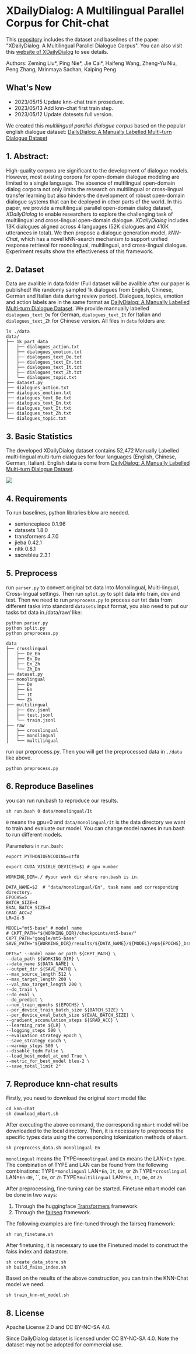 # XDailyDialog: A Multilingual Parallel Corpus for Chit-chat

This [repository](https://github.com/liuzeming01/XDailyDialog) includes the dataset and baseilnes of the paper: "XDailyDialog: A Multilingual Parallel Dialogue Corpus". You can also visit this [website of XDailyDialog](https://liuzeming01.github.io/XDailyDialog/) to see details. 

Authors: Zeming Liu*, Ping Nie*, Jie Cai*, Haifeng Wang, Zheng-Yu Niu, Peng Zhang, Mrinmaya Sachan, Kaiping Peng

## What's New
- 2023/05/15 Update knn-chat train prosedure.
- 2023/05/13 Add knn-chat first train step. 
- 2023/05/12 Update datesets full version.

We created this  *multilingual parallel dialogue corpus* based on the popular english dialogue dataset: [DailyDialog: A Manually Labelled Multi-turn Dialogue Dataset](https://arxiv.org/pdf/1710.03957.pdf)
## 1. Abstract:

High-quality corpora are significant to the development of dialogue models. However, most existing corpora for open-domain dialogue modeling are limited to a single language. The absence of multilingual open-domain dialog corpora not only limits the research on multilingual or cross-lingual transfer learning but also hinders the development of robust open-domain dialogue systems that can be deployed in other parts of the world. In this paper, we provide a multilingual parallel open-domain dialog dataset, *XDailyDialog* to enable researchers to explore the challenging task of multilingual and cross-lingual open-domain dialogue. *XDailyDialog* includes 13K dialogues aligned across 4 languages (52K dialogues and 410K utterances in total). We then propose a dialogue generation model, *kNN-Chat*, which has a novel kNN-search mechanism to support unified response retrieval for monolingual, multilingual, and cross-lingual dialogue. Experiment results show the effectiveness of this framework.

## 2. Dataset

Data are avalible in data folder (Full dataset wiil be avalible after our paper is published! We randomly sampled 1k dialogues from English, Chinese, German and Italian data during review period). Dialogues, topics, emotion and action labels are in the same format as [DailyDialog: A Manually Labelled Multi-turn Dialogue Dataset](https://arxiv.org/pdf/1710.03957.pdf). We provide mannually labelled `dialogues_text_De` for German, `dialogues_text_It` for Italian and `dialogues_text_Zh` for Chinese version.  All files in `data` folders are:
```
ls ./data
data/
├── 1k_part_data
│   ├── dialogues_action.txt
│   ├── dialogues_emotion.txt
│   ├── dialogues_text_De.txt
│   ├── dialogues_text_En.txt
│   ├── dialogues_text_It.txt
│   ├── dialogues_text_Zh.txt
│   └── dialogues_topic.txt
├── dataset.py
├── dialogues_action.txt
├── dialogues_emotion.txt
├── dialogues_text_De.txt
├── dialogues_text_En.txt
├── dialogues_text_It.txt
├── dialogues_text_Zh.txt
└── dialogues_topic.txt
```

## 3. Basic Statistics

The developed XDailyDialog dataset contains 52,472 Manually Labelled multi-lingual multi-turn dialogues for four languages (English, Chinese, German, Italian). English data is come from [DailyDialog: A Manually Labelled Multi-turn Dialogue Dataset](https://arxiv.org/pdf/1710.03957.pdf). 

![](./figs/fig11.png)

## 4. Requirements
To run baselines, python libraries blow are needed.
- sentencepiece           0.1.96
- datasets                1.8.0
- transformers            4.7.0
- jieba                   0.42.1
- nltk                    0.8.1
- sacrebleu               2.3.1

## 5. Preprocess
run `parser.py` to convert original txt data into Monolingual, Multi-lingual, Cross-lingual settings. Then run `split.py` to split data into train, dev and test. Then we need to run `preprocess.py` to process our txt data from different tasks into standard `datasets` input format, you also need to put our tasks txt data in./data/raw/ like:
```
python parser.py
python split.py
python preprocess.py
```
```
data
├── crosslingual
│   ├── De_En
│   ├── En_De
│   ├── En_Zh
│   └── Zh_En
├── dataset.py
├── monolingual
│   ├── De
│   ├── En
│   ├── It
│   └── Zh
├── multilingual
│   ├── dev.jsonl
│   ├── test.jsonl
│   └── train.jsonl
├── raw
│   ├── crosslingual
│   ├── monolingual
│   └── multilingual
```

run our preprocess.py. Then you will get the preprocessed data in `./data` like above.

```
python preprocess.py
``` 

## 6. Reproduce Baselines

you can run run.bash to reproduce our results.

```
sh run.bash 0 data/monolingual/It
```

`0` means the gpu=0 and `data/monolingual/It` is the data directory we want to train and evaluate our model. You can change model names in run.bash to run different models. 

Parameters in `run.bash`:
```
export PYTHONIOENCODING=utf8

export CUDA_VISIBLE_DEVICES=$1 # gpu number

WORKING_DIR=./ #your work dir where run.bash is in. 

DATA_NAME=$2  # "data/monolingual/En", task name and corresponding directory. 
EPOCHS=5
BATCH_SIZE=4
EVAL_BATCH_SIZE=4
GRAD_ACC=2
LR=2e-5

MODEL="mt5-base" # model name 
# CKPT_PATH="${WORKING_DIR}/checkpoints/mt5-base/"
CKPT_PATH="google/mt5-base"
SAVE_PATH="${WORKING_DIR}/results/${DATA_NAME}/${MODEL}/ep${EPOCHS}_bs${BATCH_SIZE}_lr${LR}_G${GRAD_ACC}"

OPTS=" --model_name_or_path ${CKPT_PATH} \
--data_path ${WORKING_DIR} \
--data_name ${DATA_NAME} \
--output_dir ${SAVE_PATH} \
--max_source_length 512 \
--max_target_length 200 \
--val_max_target_length 200 \
--do_train \
--do_eval \
--do_predict \
--num_train_epochs ${EPOCHS} \
--per_device_train_batch_size ${BATCH_SIZE} \
--per_device_eval_batch_size ${EVAL_BATCH_SIZE} \
--gradient_accumulation_steps ${GRAD_ACC} \
--learning_rate ${LR} \
--logging_steps 500 \
--evaluation_strategy epoch \
--save_strategy epoch \
--warmup_steps 500 \
--disable_tqdm False \
--load_best_model_at_end True \
--metric_for_best_model bleu-2 \
--save_total_limit 2"
```

## 7. Reproduce knn-chat results

Firstly, you need to download the original `mbart` model file:
```
cd knn-chat
sh download_mbart.sh
```
After executing the above command, the corresponding `mbart` model will be downloaded to the local directory.
Then, it is necessary to preprocess the specific types data using the corresponding tokenization methods of `mbart`.
```
sh preprocess_data.sh monolingual En
```
`monolingual` means the TYPE=`monolingual` and `En` means the LAN=`En` type.
The combination of TYPE and LAN can be found from the following combinations:
TYPE=`monolingual` LAN=`En`, `It`, `De`, or `Zh`
TYPE=`crosslingual` LAN=`En-DE`, ``, `De`, or `Zh`
TYPE=`multilingual` LAN=`En`, `It`, `De`, or `Zh`

After preprocessing, fine-tuning can be started.
Finetune mbart model can be done in two ways: 
1. Through the huggingface [Transformers](https://github.com/huggingface/transformers) framework.
2. Through the [fairseq](https://github.com/facebookresearch/fairseq) framework.

The following examples are fine-tuned through the fairseq framework:

```
sh run_finetune.sh
```
After finetuning, it is necessary to use the Finetuned model to construct the faiss index and datastore.
```
sh create_data_store.sh
sh build_faiss_index.sh
```

Based on the results of the above construction, you can train the KNN-Chat model we need.

```
sh train_knn-mt_model.sh
```


## 8. License

Apache License 2.0 and CC BY-NC-SA 4.0.

Since DailyDialog dataset is licensed under CC BY-NC-SA 4.0. Note the dataset may not be adopted for commercial use.
